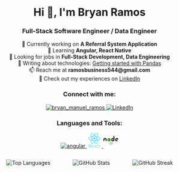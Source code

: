 <h1 align="center">Hi 👋, I'm Bryan Ramos</h1>
<h3 align="center">Full-Stack Software Engineer / Data Engineer</h3>

<p align="center">
  🔭 Currently working on <strong>A Referral System Application</strong> <br />
  🌱 Learning <strong>Angular, React Native</strong> <br />
  💼 Looking for jobs in <strong>Full-Stack Development, Data Engineering</strong> <br />
  📝 Writing about technologies: 
  <a href="https://dev.to/bryan_manuel_ramos/getting-started-with-pandas-the-go-to-library-for-data-analysis-in-python-19hc" target="_blank">
    Getting started with Pandas
  </a> <br />
  📫 Reach me at <strong>ramosbusiness544@gmail.com</strong> <br />
  📄 Check out my experiences on
  <a href="https://www.linkedin.com/in/bryan-ramos-174826279/" target="_blank">LinkedIn</a>
</p>

<h3 align="center">Connect with me:</h3>
<p align="center">
  <a href="https://dev.to/bryan_manuel_ramos" target="blank">
    <img src="https://raw.githubusercontent.com/rahuldkjain/github-profile-readme-generator/master/src/images/icons/Social/devto.svg" alt="bryan_manuel_ramos" height="30" width="40" />
  </a>
  <a href="https://www.linkedin.com/in/bryan-ramos-174826279/" target="blank">
    <img src="https://raw.githubusercontent.com/rahuldkjain/github-profile-readme-generator/master/src/images/icons/Social/linked-in-alt.svg" alt="LinkedIn" height="30" width="40" />
  </a>
</p>

<h3 align="center">Languages and Tools:</h3>
<p align="center">
  <a href="https://angular.io" target="_blank" rel="noreferrer">
    <img src="https://angular.io/assets/images/logos/angular/angular.svg" alt="angular" width="40" height="40"/>
  </a>
  <a href="https://reactjs.org/" target="_blank" rel="noreferrer">
    <img src="https://raw.githubusercontent.com/devicons/devicon/master/icons/react/react-original-wordmark.svg" alt="react" width="40" height="40"/>
  </a>
  <a href="https://nodejs.org" target="_blank" rel="noreferrer">
    <img src="https://raw.githubusercontent.com/devicons/devicon/master/icons/nodejs/nodejs-original-wordmark.svg" alt="nodejs" width="40" height="40"/>
  </a>
  <!-- Add more icons similarly -->
</p>

<div style=" margin: auto ;display: flex; justify-content: space-around; align-items: center; flex-wrap: nowrap;">
  <p >
    <img width="300px" src="https://github-readme-stats.vercel.app/api/top-langs?username=bryanpow&show_icons=true&locale=en&layout=compact" alt="Top Languages" />
  </p>
  <p >
    <img width="300px" src="https://github-readme-stats.vercel.app/api?username=bryanpow&show_icons=true&locale=en" alt="GitHub Stats" />
  </p>
  <p >
    <img width="300px" src="https://github-readme-streak-stats.herokuapp.com/?user=bryanpow&" alt="GitHub Streak" />
  </p>
</div>
